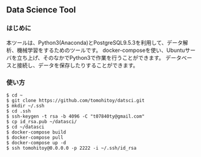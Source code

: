 ## Data Science Tool

### はじめに
本ツールは、Python3(Anaconda)とPostgreSQL9.5.3を利用して、データ解析、機械学習をするためのツールです。
docker-composeを使い、Ubuntuサーバを立ち上げ、そのなかでPython3で作業を行うことができます。
データベースと接続し、データを保存したりすることができます。


### 使い方
```
$ cd ~
$ git clone https://github.com/tomohitoy/datsci.git
$ mkdir ~/.ssh
$ cd .ssh
$ ssh-keygen -t rsa -b 4096 -C "t07840ty@gmail.com"
$ cp id_rsa.pub ~/datasci/
$ cd ~/datasci
$ docker-compose build
$ docker-compose pull
$ docker-compose up -d
$ ssh tomohitoy@0.0.0.0 -p 2222 -i ~/.ssh/id_rsa
```

